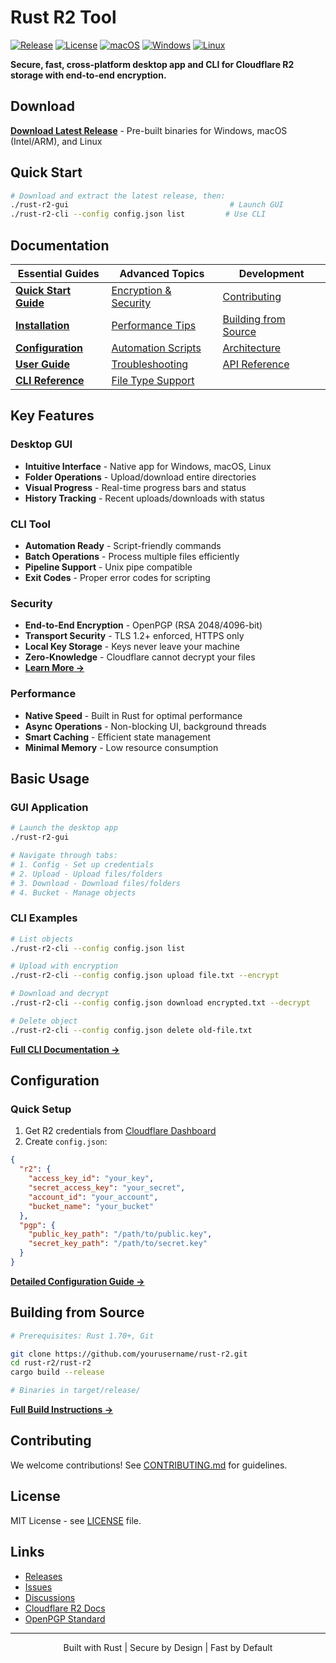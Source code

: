 # Rust R2 Tool

[![Release](https://img.shields.io/github/v/release/yourusername/rust-r2)](https://github.com/yourusername/rust-r2/releases/latest)
[![License](https://img.shields.io/badge/license-MIT-blue.svg)](LICENSE)
[![macOS](https://github.com/yourusername/rust-r2/actions/workflows/build-macos.yml/badge.svg)](https://github.com/yourusername/rust-r2/actions/workflows/build-macos.yml)
[![Windows](https://github.com/yourusername/rust-r2/actions/workflows/build-windows.yml/badge.svg)](https://github.com/yourusername/rust-r2/actions/workflows/build-windows.yml)
[![Linux](https://github.com/yourusername/rust-r2/actions/workflows/build-linux.yml/badge.svg)](https://github.com/yourusername/rust-r2/actions/workflows/build-linux.yml)

**Secure, fast, cross-platform desktop app and CLI for Cloudflare R2 storage with end-to-end encryption.**

## Download

**[Download Latest Release](https://github.com/yourusername/rust-r2/releases/latest)** - Pre-built binaries for Windows, macOS (Intel/ARM), and Linux

## Quick Start

```bash
# Download and extract the latest release, then:
./rust-r2-gui                                    # Launch GUI
./rust-r2-cli --config config.json list         # Use CLI
```

## Documentation

| Essential Guides | Advanced Topics | Development |
|-----------------|-----------------|-------------|
| [**Quick Start Guide**](docs/QUICK_START.md) | [Encryption & Security](docs/ENCRYPTION.md) | [Contributing](CONTRIBUTING.md) |
| [**Installation**](docs/INSTALLATION.md) | [Performance Tips](docs/USER_GUIDE.md#performance-tips) | [Building from Source](docs/INSTALLATION.md#installation-steps) |
| [**Configuration**](docs/CONFIGURATION.md) | [Automation Scripts](docs/CLI_REFERENCE.md#examples) | [Architecture](docs/ARCHITECTURE.md) |
| [**User Guide**](docs/USER_GUIDE.md) | [Troubleshooting](docs/USER_GUIDE.md#troubleshooting) | [API Reference](docs/API.md) |
| [**CLI Reference**](docs/CLI_REFERENCE.md) | [File Type Support](docs/USER_GUIDE.md#file-type-support) | |

## Key Features

### Desktop GUI
- **Intuitive Interface** - Native app for Windows, macOS, Linux
- **Folder Operations** - Upload/download entire directories
- **Visual Progress** - Real-time progress bars and status
- **History Tracking** - Recent uploads/downloads with status

### CLI Tool  
- **Automation Ready** - Script-friendly commands
- **Batch Operations** - Process multiple files efficiently
- **Pipeline Support** - Unix pipe compatible
- **Exit Codes** - Proper error codes for scripting

### Security
- **End-to-End Encryption** - OpenPGP (RSA 2048/4096-bit)
- **Transport Security** - TLS 1.2+ enforced, HTTPS only
- **Local Key Storage** - Keys never leave your machine
- **Zero-Knowledge** - Cloudflare cannot decrypt your files
- [**Learn More →**](docs/ENCRYPTION.md)

### Performance
- **Native Speed** - Built in Rust for optimal performance
- **Async Operations** - Non-blocking UI, background threads
- **Smart Caching** - Efficient state management
- **Minimal Memory** - Low resource consumption

## Basic Usage

### GUI Application
```bash
# Launch the desktop app
./rust-r2-gui

# Navigate through tabs:
# 1. Config - Set up credentials
# 2. Upload - Upload files/folders
# 3. Download - Download files/folders  
# 4. Bucket - Manage objects
```

### CLI Examples
```bash
# List objects
./rust-r2-cli --config config.json list

# Upload with encryption
./rust-r2-cli --config config.json upload file.txt --encrypt

# Download and decrypt
./rust-r2-cli --config config.json download encrypted.txt --decrypt

# Delete object
./rust-r2-cli --config config.json delete old-file.txt
```

[**Full CLI Documentation →**](docs/CLI_REFERENCE.md)

## Configuration

### Quick Setup
1. Get R2 credentials from [Cloudflare Dashboard](https://dash.cloudflare.com/)
2. Create `config.json`:
```json
{
  "r2": {
    "access_key_id": "your_key",
    "secret_access_key": "your_secret",
    "account_id": "your_account",
    "bucket_name": "your_bucket"
  },
  "pgp": {
    "public_key_path": "/path/to/public.key",
    "secret_key_path": "/path/to/secret.key"
  }
}
```

[**Detailed Configuration Guide →**](docs/CONFIGURATION.md)

## Building from Source

```bash
# Prerequisites: Rust 1.70+, Git

git clone https://github.com/yourusername/rust-r2.git
cd rust-r2/rust-r2
cargo build --release

# Binaries in target/release/
```

[**Full Build Instructions →**](docs/INSTALLATION.md)

## Contributing

We welcome contributions! See [CONTRIBUTING.md](CONTRIBUTING.md) for guidelines.

## License

MIT License - see [LICENSE](LICENSE) file.

## Links

- [Releases](https://github.com/yourusername/rust-r2/releases)
- [Issues](https://github.com/yourusername/rust-r2/issues)
- [Discussions](https://github.com/yourusername/rust-r2/discussions)
- [Cloudflare R2 Docs](https://developers.cloudflare.com/r2/)
- [OpenPGP Standard](https://www.openpgp.org/)

---

<p align="center">
  Built with Rust | Secure by Design | Fast by Default
</p>